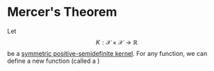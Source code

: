 # Mercer's Theorem




Let $$K: \mathcal{X} \times \mathcal{X} \rightarrow \mathbb{R}$$ be a [symmetric positive-semidefinite kernel](kernels.md#kernel-functions).
For any function, we can define a new function (called a )



